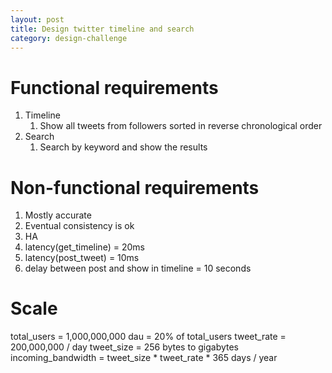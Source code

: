 ```yaml
---
layout: post
title: Design twitter timeline and search
category: design-challenge
---
```


# Functional requirements

1. Timeline
   1. Show all tweets from followers sorted in reverse chronological order
2. Search
   1. Search by keyword and show the results

# Non-functional requirements

1. Mostly accurate
2. Eventual consistency is ok
3. HA
4. latency(get_timeline) = 20ms
5. latency(post_tweet) = 10ms
6. delay between post and show in timeline = 10 seconds

# Scale

total_users = 1,000,000,000
dau = 20% of total_users
tweet_rate = 200,000,000 / day
tweet_size = 256 bytes to gigabytes
incoming_bandwidth = tweet_size * tweet_rate * 365 days / year

# 